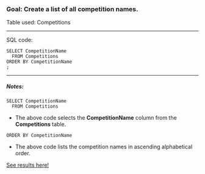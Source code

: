 
### Goal: Create a list of all competition names. 

Table used: Competitions

---
SQL code:
```  
SELECT CompetitionName
  FROM Competitions
ORDER BY CompetitionName
;
```
---


##### Notes:
```  
SELECT CompetitionName
  FROM Competitions
```
- The above code selects the **CompetitionName** column from the **Competitions** table.

```
ORDER BY CompetitionName
```
- The above code lists the competition names in ascending alphabetical order.


[See results here!](https://www.kaggle.com/lochleven/meta-kaggle/competition-list1/run/96425)

